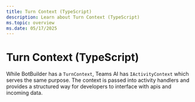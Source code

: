 ```yaml
---
title: Turn Context (TypeScript)
description: Learn about Turn Context (TypeScript)
ms.topic: overview
ms.date: 05/17/2025
---
```

# Turn Context (TypeScript)

While BotBuilder has a `TurnContext`, Teams AI has `IActivityContext` which serves the same purpose.
The context is passed into activity handlers and provides a structured way for developers to interface
with apis and incoming data.
